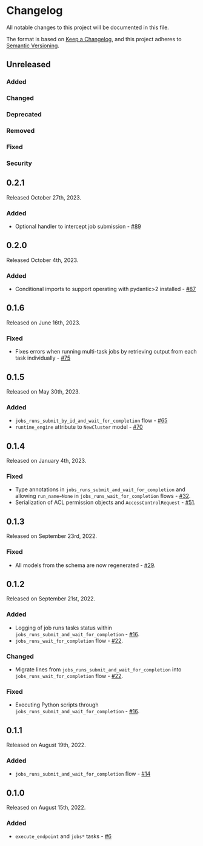 # Changelog

All notable changes to this project will be documented in this file.

The format is based on [Keep a Changelog](https://keepachangelog.com/en/1.0.0/),
and this project adheres to [Semantic Versioning](https://semver.org/spec/v2.0.0.html).

## Unreleased

### Added

### Changed

### Deprecated

### Removed

### Fixed

### Security

## 0.2.1
Released October 27th, 2023.

### Added
- Optional handler to intercept job submission - [#89](https://github.com/PrefectHQ/prefect-databricks/pull/89)

## 0.2.0

Released October 4th, 2023.

### Added
- Conditional imports to support operating with pydantic>2 installed - [#87](https://github.com/PrefectHQ/prefect-databricks/pull/87)

## 0.1.6

Released on June 16th, 2023.

### Fixed

- Fixes errors when running multi-task jobs by retrieving output from each task individually - [#75](https://github.com/PrefectHQ/prefect-databricks/pull/75)

## 0.1.5

Released on May 30th, 2023.

### Added

- `jobs_runs_submit_by_id_and_wait_for_completion` flow - [#65](https://github.com/PrefectHQ/prefect-databricks/pull/65)
- `runtime_engine` attribute to `NewCluster` model - [#70](https://github.com/PrefectHQ/prefect-databricks/pull/70)

## 0.1.4

Released on January 4th, 2023.

### Fixed

- Type annotations in `jobs_runs_submit_and_wait_for_completion` and allowing `run_name=None` in `jobs_runs_wait_for_completion` flows - [#32](https://github.com/PrefectHQ/prefect-databricks/pull/32).
- Serialization of ACL permission objects and `AccessControlRequest` - [#51](https://github.com/PrefectHQ/prefect-databricks/pull/51).

## 0.1.3

Released on September 23rd, 2022.

### Fixed

- All models from the schema are now regenerated - [#29](https://github.com/PrefectHQ/prefect-databricks/pull/29).

## 0.1.2

Released on September 21st, 2022.

### Added

- Logging of job runs tasks status within `jobs_runs_submit_and_wait_for_completion` - [#16](https://github.com/PrefectHQ/prefect-databricks/pull/16).
- `jobs_runs_wait_for_completion` flow - [#22](https://github.com/PrefectHQ/prefect-databricks/pull/22).

### Changed

- Migrate lines from `jobs_runs_submit_and_wait_for_completion` into `jobs_runs_wait_for_completion` flow - [#22](https://github.com/PrefectHQ/prefect-databricks/pull/22).

### Fixed

- Executing Python scripts through `jobs_runs_submit_and_wait_for_completion` - [#16](https://github.com/PrefectHQ/prefect-databricks/pull/16).


## 0.1.1

Released on August 19th, 2022.

### Added

- `jobs_runs_submit_and_wait_for_completion` flow - [#14](https://github.com/PrefectHQ/prefect-databricks/pull/14)

## 0.1.0

Released on August 15th, 2022.

### Added

- `execute_endpoint` and `jobs*` tasks - [#6](https://github.com/PrefectHQ/prefect-databricks/pull/6)
